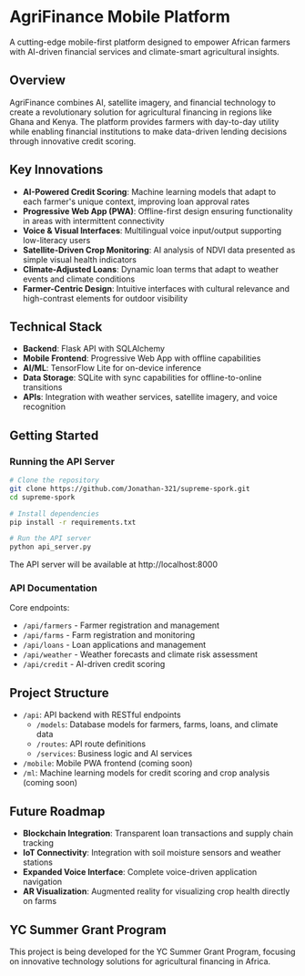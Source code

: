 # AgriFinance Mobile Platform

A cutting-edge mobile-first platform designed to empower African farmers with AI-driven financial services and climate-smart agricultural insights.

## Overview

AgriFinance combines AI, satellite imagery, and financial technology to create a revolutionary solution for agricultural financing in regions like Ghana and Kenya. The platform provides farmers with day-to-day utility while enabling financial institutions to make data-driven lending decisions through innovative credit scoring.

## Key Innovations

- **AI-Powered Credit Scoring**: Machine learning models that adapt to each farmer's unique context, improving loan approval rates
- **Progressive Web App (PWA)**: Offline-first design ensuring functionality in areas with intermittent connectivity
- **Voice & Visual Interfaces**: Multilingual voice input/output supporting low-literacy users
- **Satellite-Driven Crop Monitoring**: AI analysis of NDVI data presented as simple visual health indicators
- **Climate-Adjusted Loans**: Dynamic loan terms that adapt to weather events and climate conditions
- **Farmer-Centric Design**: Intuitive interfaces with cultural relevance and high-contrast elements for outdoor visibility

## Technical Stack

- **Backend**: Flask API with SQLAlchemy
- **Mobile Frontend**: Progressive Web App with offline capabilities
- **AI/ML**: TensorFlow Lite for on-device inference
- **Data Storage**: SQLite with sync capabilities for offline-to-online transitions
- **APIs**: Integration with weather services, satellite imagery, and voice recognition

## Getting Started

### Running the API Server

```bash
# Clone the repository
git clone https://github.com/Jonathan-321/supreme-spork.git
cd supreme-spork

# Install dependencies
pip install -r requirements.txt

# Run the API server
python api_server.py
```

The API server will be available at http://localhost:8000

### API Documentation

Core endpoints:
- `/api/farmers` - Farmer registration and management
- `/api/farms` - Farm registration and monitoring
- `/api/loans` - Loan applications and management
- `/api/weather` - Weather forecasts and climate risk assessment
- `/api/credit` - AI-driven credit scoring

## Project Structure

- `/api`: API backend with RESTful endpoints
  - `/models`: Database models for farmers, farms, loans, and climate data
  - `/routes`: API route definitions
  - `/services`: Business logic and AI services
- `/mobile`: Mobile PWA frontend (coming soon)
- `/ml`: Machine learning models for credit scoring and crop analysis (coming soon)

## Future Roadmap

- **Blockchain Integration**: Transparent loan transactions and supply chain tracking
- **IoT Connectivity**: Integration with soil moisture sensors and weather stations
- **Expanded Voice Interface**: Complete voice-driven application navigation
- **AR Visualization**: Augmented reality for visualizing crop health directly on farms

## YC Summer Grant Program

This project is being developed for the YC Summer Grant Program, focusing on innovative technology solutions for agricultural financing in Africa.